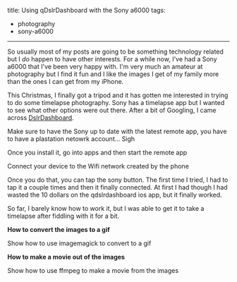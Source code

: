 title: Using qDslrDashboard with the Sony a6000
tags:
- photography
- sony-a6000
---

So usually most of my posts are going to be something technology related but I
_do_ happen to have other interests. For a while now, I've had a Sony a6000 that
I've been very happy with. I'm very much an amateur at photography but I find it
fun and I like the images I get of my family more than the ones I can get from
my iPhone.

This Christmas, I finally got a tripod and it has gotten me interested in trying
to do some timelapse photography. Sony has a timelapse app but I wanted to see
what other options were out there. After a bit of Googling, I came across
[DslrDashboard](http://dslrdashboard.info).


Make sure to have the Sony up to date with the latest remote app, you have to
have a plastation netowrk account... Sigh

Once you install it, go into apps and then start the remote app

Connect your device to the Wifi network created by the phone

Once you do that, you can tap the sony button. The first time I tried, I had to
tap it a couple times and then it finally connected. At first I had though I had
wasted the 10 dollars on the qdslrdashboard ios app, but it finally worked.

So far, I barely know how to work it, but I was able to get it to take a
timelapse after fiddling with it for a bit.

**How to convert the images to a gif**

Show how to use imagemagick to convert to a gif

**How to make a movie out of the images**

Show how to use ffmpeg to make a movie from the images
